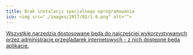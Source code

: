 ```yaml
---
title: Brak instalacji specjalnego oprogramowania
ico: <img src="./images/2017/02/1.8.png" alt="">
---
```

<a href="https://ankieta.aplikacje.gov.pl/survey/bea7e9bf-b6d2-4e20-bb5c-21875125dc1a">Wszystkie narzędzia dostosowane będą do najczęściej wykorzystywanych przez administrację przeglądarek internetowych - z&nbsp;nich dostępne będą aplikacje.</a>
